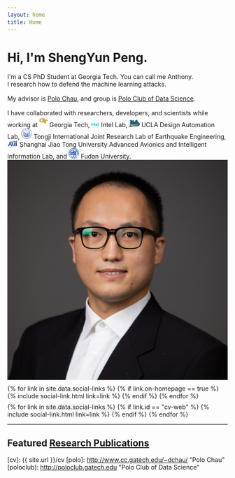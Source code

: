 ```yaml
---
layout: home
title: Home
---
```


<div id ="intro-wrapper" class="l-middle">
	<div id="intro-title-wrapper" class="intro-left">
		<h1 id="intro-title">Hi, I'm ShengYun Peng.</h1>
		<div id="intro-subtitle">
			I'm a CS PhD Student at Georgia Tech. You can call me Anthony.
		</div>
	</div>
	<div class="intro-left">
	<div class="intro-left">
		I research how to defend the machine learning attacks.
    </div>
	<div style="height: 1rem"></div>
	<div class="intro-left">
		My advisor is <a href="http://www.cc.gatech.edu/~dchau/">Polo Chau</a>, and group is <a href="http://poloclub.gatech.edu">Polo Club of Data Science</a>.
	</div>
	<div style="height: 1rem"></div>
	<div>
		I have collaborated with researchers, developers, and scientists while working at 
        <img class="intro-logo" style="width: 19px; padding-bottom: 5px;" src="/images/gatech.svg"> Georgia Tech, 
        <img class="intro-logo" style="width: 18px; padding-bottom: 3px;" src="/images/intel.svg"> Intel Lab, 
        <img class="intro-logo" style="width: 24px" src="/images/ucla.svg"> UCLA Design Automation Lab, 
        <img class="intro-logo" style="width: 24px;" src="/images/tongji.svg"> Tongji International Joint Research Lab of Earthquake Engineering,
        <img class="intro-logo" style="width: 24px;" src="/images/aaii.png"> Shanghai Jiao Tong University Advanced Avionics and Intelligent Information Lab,
        and <img class="intro-logo" style="width: 24px;" src="/images/fudan.svg"> Fudan University.
	</div>
</div>

<div class="intro-right">
	<img id="intro-image" class="intro-right" src="/images/square.jpeg">
	<div style="height: 0.5rem"></div>
	<div id="intro-image-links" class="intro-right">
		{% for link in site.data.social-links %}
			{% if link.on-homepage == true %}
				{% include social-link.html link=link %}
			{% endif %}
		{% endfor %}
	</div>
	<div style="height: 0.5rem"></div>
	<div id="intro-cv-wrapper" class="intro-right">
		{% for link in site.data.social-links %}
			{% if link.id == "cv-web" %}
				{% include social-link.html link=link %}
			{% endif %}
		{% endfor %}
		<!-- <div id="intro-cv"><a href="/cv">Here's my CV.</a></div> -->
	</div>
	</div>
</div>

<hr class="l-middle home-hr">

<h2 class="feature-title l-middle">
	Featured <a href="/cv#publications">Research Publications</a>
</h2>

[gt]: http://www.gatech.edu "Georgia Tech"
[cse]: http://cse.gatech.edu "Georgia Tech Computational Science and Engineering"
[coc]: http://www.cc.gatech.edu "Georgia Tech College of Computing"

[cv]: {{ site.url }}/cv
[polo]: http://www.cc.gatech.edu/~dchau/ "Polo Chau"
[poloclub]: http://poloclub.gatech.edu "Polo Club of Data Science"

